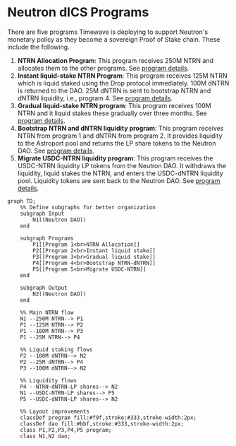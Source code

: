 # Neutron dICS Programs

There are five programs Timewave is deploying to support Neutron's monetary policy as they become a sovereign Proof of Stake chain.
These include the following.

1. **NTRN Allocation Program**: This program receives 250M NTRN and allocates them to the other programs. See [program details](programs/2025-03-23-prod-dICS-ntrn-allocation/README.md).
2. **Instant liquid-stake NTRN Program**: This program receives 125M NTRN which is liquid staked using the Drop protocol immediately. 100M dNTRN is returned to the DAO. 25M dNTRN is sent to bootstrap NTRN and dNTRN liquidity, i.e., program 4. See [program details](programs/2025-03-23-prod-dICS-ntrn-instant-ls/README.md).
3. **Gradual liquid-stake NTRN program**: This program receives 100M NTRN and it liquid stakes these gradually over three months. See [program details](programs/2025-03-23-prod-dICS-gradual-ls/README.md).
4. **Bootstrap NTRN and dNTRN liquidity program**: This program receives NTRN from program 1 and dNTRN from program 2. It provides liquidity to the Astroport pool and returns the LP share tokens to the Neutron DAO. See [program details](programs/2025-03-23-prod-bootstrap-ntrn-dntrn-liquidity/README.md).
5. **Migrate USDC-NTRN liquidity program**: This program receives the USDC-NTRN liquidity LP tokens from the Neutron DAO. It withdraws the liquidity, liquid stakes the NTRN, and enters the USDC-dNTRN liquidity pool. Liquidity tokens are sent back to the Neutron DAO. See [program details](programs/2025-03-23-prod-migrate-usdc-ntrn-liquidity/README.md).

```mermaid
graph TD;
    %% Define subgraphs for better organization
    subgraph Input
        N1((Neutron DAO))
    end

    subgraph Programs
        P1[[Program 1<br>NTRN Allocation]]
        P2[[Program 2<br>Instant liquid stake]]
        P3[[Program 3<br>Gradual liquid stake]]
        P4[[Program 4<br>Bootstrap NTRN-dNTRN]]
        P5[[Program 5<br>Migrate USDC-NTRN]]
    end

    subgraph Output
        N2((Neutron DAO))
    end

    %% Main NTRN flow
    N1 --250M NTRN--> P1
    P1 --125M NTRN--> P2
    P1 --100M NTRN--> P3
    P1 --25M NTRN--> P4

    %% Liquid staking flows
    P2 --100M dNTRN--> N2
    P2 --25M dNTRN--> P4
    P3 --100M dNTRN--> N2

    %% Liquidity flows
    P4 --NTRN-dNTRN-LP shares--> N2
    N1 --USDC-NTRN-LP shares--> P5
    P5 --USDC-dNTRN-LP shares--> N2

    %% Layout improvements
    classDef program fill:#f9f,stroke:#333,stroke-width:2px;
    classDef dao fill:#bbf,stroke:#333,stroke-width:2px;
    class P1,P2,P3,P4,P5 program;
    class N1,N2 dao;
```